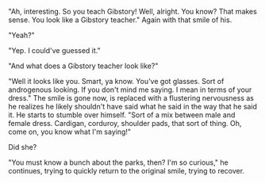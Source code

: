 "Ah, interesting. So you teach Gibstory! Well, alright. You know? That makes sense. You look like a Gibstory teacher." Again with that smile of his.

"Yeah?"

"Yep. I could've guessed it."

"And what does a Gibstory teacher look like?"

"Well it looks like you. Smart, ya know. You've got glasses. Sort of androgenous looking. If you don't mind me saying. I mean in terms of your dress." The smile is gone now, is replaced with a flustering nervousness as he realizes he likely shouldn't have said what he said in the way that he said it. He starts to stumble over himself. "Sort of a mix between male and female dress. Cardigan, corduroy, shoulder pads, that sort of thing. Oh, come on, you know what I'm saying!"

Did she?

"You must know a bunch about the parks, then? I'm so curious," he continues, trying to quickly return to the original smile, trying to recover.
